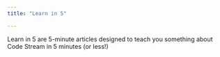 ```yaml
---
title: "Learn in 5"

---
```


Learn in 5 are 5-minute articles designed to teach you something about Code Stream in 5 minutes (or less!)